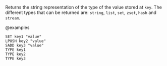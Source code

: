 Returns the string representation of the type of the value stored at `key`.
The different types that can be returned are: `string`, `list`, `set`, `zset`,
`hash` and `stream`.

@examples

```cli
SET key1 "value"
LPUSH key2 "value"
SADD key3 "value"
TYPE key1
TYPE key2
TYPE key3
```
